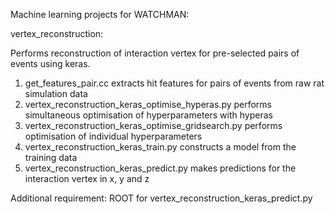 Machine learning projects for WATCHMAN:

vertex_reconstruction:

Performs reconstruction of interaction vertex for pre-selected pairs of events using keras.

1. get_features_pair.cc extracts hit features for pairs of events from raw rat simulation data
2. vertex_reconstruction_keras_optimise_hyperas.py performs simultaneous optimisation of hyperparameters with hyperas
3. vertex_reconstruction_keras_optimise_gridsearch.py performs optimisation of individual hyperparameters
4. vertex_reconstruction_keras_train.py constructs a model from the training data
5. vertex_reconstruction_keras_predict.py makes predictions for the interaction vertex in x, y and z

Additional requirement: ROOT for vertex_reconstruction_keras_predict.py
